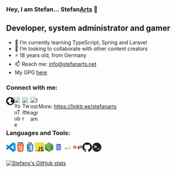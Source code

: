 ### Hey, I am Stefan... Stefan[Arts][website] 👋

## Developer, system administrator and gamer

- 🌱 I’m currently learning TypeScript, Spring and Laravel
- 👯 I’m looking to collaborate with other content creators
- ⚡ 18 years old, from Germany
- 📫 Reach me: info@stefanarts.net
- My GPG <a href="https://keyserver.ubuntu.com/pks/lookup?op=get&search=0xa63333e8649b0cd4">here</a>

### Connect with me:
[<img align="left" color="white" alt="StefanArts.net" width="22px" src="https://raw.githubusercontent.com/iconic/open-iconic/master/svg/globe.svg" />][website]
[<img align="left" color="white" alt="YouTube" width="22px" src="https://cdn.jsdelivr.net/npm/simple-icons@v3/icons/youtube.svg" />][youtube]
[<img align="left" color="white" alt="Twitter" width="22px" src="https://cdn.jsdelivr.net/npm/simple-icons@v3/icons/twitter.svg" />][twitter]
[<img align="left" color="white" alt="Instagram" width="22px" src="https://cdn.jsdelivr.net/npm/simple-icons@v3/icons/instagram.svg" />][instagram]
<br />
More: <a href="https://linktr.ee/stefanarts">https://linktr.ee/stefanarts</a><br>

<br />

### Languages and Tools:

<img align="left" alt="Visual Studio Code" width="26px" src="https://raw.githubusercontent.com/github/explore/80688e429a7d4ef2fca1e82350fe8e3517d3494d/topics/visual-studio-code/visual-studio-code.png" />
<img align="left" alt="HTML5" width="26px" src="https://raw.githubusercontent.com/github/explore/80688e429a7d4ef2fca1e82350fe8e3517d3494d/topics/html/html.png" />
<img align="left" alt="CSS3" width="26px" src="https://raw.githubusercontent.com/github/explore/80688e429a7d4ef2fca1e82350fe8e3517d3494d/topics/css/css.png" />
<img align="left" alt="JavaScript" width="26px" src="https://raw.githubusercontent.com/github/explore/80688e429a7d4ef2fca1e82350fe8e3517d3494d/topics/javascript/javascript.png" />
<img align="left" alt="Node.js" width="26px" src="https://raw.githubusercontent.com/github/explore/80688e429a7d4ef2fca1e82350fe8e3517d3494d/topics/nodejs/nodejs.png" />
<img align="left" alt="SQL" width="26px" src="https://raw.githubusercontent.com/github/explore/80688e429a7d4ef2fca1e82350fe8e3517d3494d/topics/sql/sql.png" />
<img align="left" alt="MySQL" width="26px" src="https://raw.githubusercontent.com/github/explore/80688e429a7d4ef2fca1e82350fe8e3517d3494d/topics/mysql/mysql.png" />
<img align="left" alt="Git" width="26px" src="https://raw.githubusercontent.com/github/explore/80688e429a7d4ef2fca1e82350fe8e3517d3494d/topics/git/git.png" />
<img align="left" alt="GitHub" width="26px" src="https://raw.githubusercontent.com/github/explore/78df643247d429f6cc873026c0622819ad797942/topics/github/github.png" />
<img align="left" alt="Terminal" width="26px" src="https://raw.githubusercontent.com/github/explore/80688e429a7d4ef2fca1e82350fe8e3517d3494d/topics/terminal/terminal.png" />

<br />
<br />

[website]: https://stefannarts.net
[twitter]: https://twitter.com/stefanartsdev
[youtube]: https://youtube.com/StefanArtsDev
[instagram]: https://instagram.com/stefanartsdev

[![Stefans's GitHub stats](https://github-readme-stats.vercel.app/api?username=StefanArts&show_icons=true&theme=dark)](https://github.com/anuraghazra/github-readme-stats)

<!--
**StefanArts/StefanArts** is a ✨ _special_ ✨ repository because its `README.md` (this file) appears on your GitHub profile.

Here are some ideas to get you started:

- 🔭 I’m currently working on ...
- 🌱 I’m currently learning ...
- 👯 I’m looking to collaborate on ...
- 🤔 I’m looking for help with ...
- 💬 Ask me about ...
- 📫 How to reach me: ...
- 😄 Pronouns: ...
- ⚡ Fun fact: ...
-->

